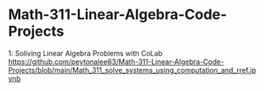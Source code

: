 # Math-311-Linear-Algebra-Code-Projects
1: Soliving Linear Algebra Problems with CoLab 
https://github.com/peytonalee63/Math-311-Linear-Algebra-Code-Projects/blob/main/Math_311_solve_systems_using_computation_and_rref.ipynb
